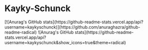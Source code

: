 # Kayky-Schunck
<div>
  [![Anurag's GitHub stats](https://github-readme-stats.vercel.app/api?username=kaykyschunck)](https://github.com/anuraghazra/github-readme-radical)
  ![Anurag's GitHub stats](https://github-readme-stats.vercel.app/api?username=kaykyschunck&show_icons=true&theme=radical)
</div>

 

  
